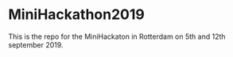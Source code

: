 # MiniHackathon2019

This is the repo for the MiniHackaton in Rotterdam on 5th and 12th september 2019.
